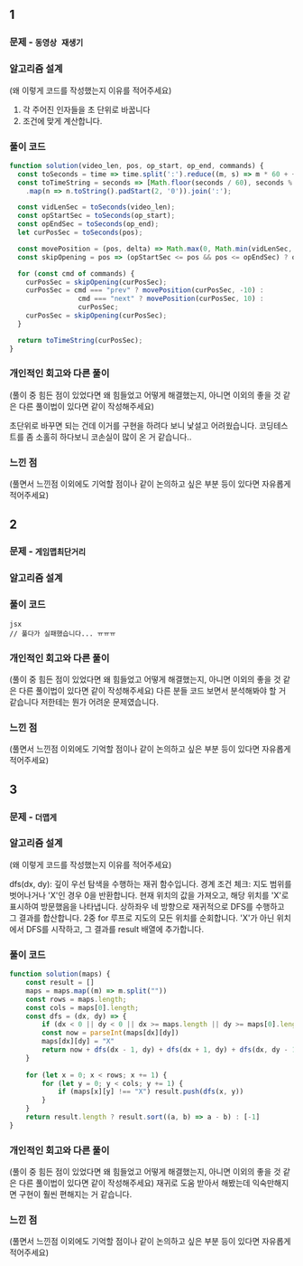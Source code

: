 ## 1

### 문제 - <code>동영상 재생기</code>

### 알고리즘 설계

(왜 이렇게 코드를 작성했는지 이유를 적어주세요)
1. 각 주어진 인자들을 초 단위로 바꿉니다
2. 조건에 맞게 계산합니다.

### 풀이 코드

```jsx
function solution(video_len, pos, op_start, op_end, commands) {
  const toSeconds = time => time.split(':').reduce((m, s) => m * 60 + +s, 0);
  const toTimeString = seconds => [Math.floor(seconds / 60), seconds % 60]
    .map(n => n.toString().padStart(2, '0')).join(':');

  const vidLenSec = toSeconds(video_len);
  const opStartSec = toSeconds(op_start);
  const opEndSec = toSeconds(op_end);
  let curPosSec = toSeconds(pos);

  const movePosition = (pos, delta) => Math.max(0, Math.min(vidLenSec, pos + delta));
  const skipOpening = pos => (opStartSec <= pos && pos <= opEndSec) ? opEndSec : pos;

  for (const cmd of commands) {
    curPosSec = skipOpening(curPosSec);
    curPosSec = cmd === "prev" ? movePosition(curPosSec, -10) : 
                 cmd === "next" ? movePosition(curPosSec, 10) : 
                 curPosSec;
    curPosSec = skipOpening(curPosSec);
  }

  return toTimeString(curPosSec);
}

```

### 개인적인 회고와 다른 풀이

(풀이 중 힘든 점이 있었다면 왜 힘들었고 어떻게 해결했는지, 아니면 이외의 좋을 것 같은 다른 풀이법이 있다면 같이 작성해주세요)

초단위로 바꾸면 되는 건데 이거를 구현을 하려다 보니 낯설고 어려웠습니다. 
코딩테스트를 좀 소홀히 하다보니 코손실이 많이 온 거 같습니다..

### 느낀 점

(풀면서 느낀점 이외에도 기억할 점이나 같이 논의하고 싶은 부분 등이 있다면 자유롭게 적어주세요)

## 2

### 문제 - <code>게임맵최단거리</code>

### 알고리즘 설계

### 풀이 코드

```
jsx
// 풀다가 실패했습니다... ㅠㅠㅠ

```

### 개인적인 회고와 다른 풀이

(풀이 중 힘든 점이 있었다면 왜 힘들었고 어떻게 해결했는지, 아니면 이외의 좋을 것 같은 다른 풀이법이 있다면 같이 작성해주세요)
다른 분들 코드 보면서 분석해봐야 할 거 같습니다 저한테는 뭔가 어려운 문제였습니다.

### 느낀 점

(풀면서 느낀점 이외에도 기억할 점이나 같이 논의하고 싶은 부분 등이 있다면 자유롭게 적어주세요)

## 3

### 문제 - <code>더맵게</code>

### 알고리즘 설계

(왜 이렇게 코드를 작성했는지 이유를 적어주세요)

dfs(dx, dy): 깊이 우선 탐색을 수행하는 재귀 함수입니다.
경계 조건 체크: 지도 범위를 벗어나거나 'X'인 경우 0을 반환합니다.
현재 위치의 값을 가져오고, 해당 위치를 'X'로 표시하여 방문했음을 나타냅니다.
상하좌우 네 방향으로 재귀적으로 DFS를 수행하고 그 결과를 합산합니다.
2중 for 루프로 지도의 모든 위치를 순회합니다.
'X'가 아닌 위치에서 DFS를 시작하고, 그 결과를 result 배열에 추가합니다.

### 풀이 코드

```jsx
function solution(maps) {
    const result = []
    maps = maps.map((m) => m.split(""))
    const rows = maps.length;
    const cols = maps[0].length;
    const dfs = (dx, dy) => {
        if (dx < 0 || dy < 0 || dx >= maps.length || dy >= maps[0].length || maps[dx][dy] === "X") return 0
        const now = parseInt(maps[dx][dy])
        maps[dx][dy] = "X"
        return now + dfs(dx - 1, dy) + dfs(dx + 1, dy) + dfs(dx, dy - 1) + dfs(dx, dy + 1)
    }
    
    for (let x = 0; x < rows; x += 1) {
        for (let y = 0; y < cols; y += 1) {
            if (maps[x][y] !== "X") result.push(dfs(x, y))
        }
    }
    return result.length ? result.sort((a, b) => a - b) : [-1]
}

```

### 개인적인 회고와 다른 풀이

(풀이 중 힘든 점이 있었다면 왜 힘들었고 어떻게 해결했는지, 아니면 이외의 좋을 것 같은 다른 풀이법이 있다면 같이 작성해주세요)
재귀로 도움 받아서 해봤는데 익숙만해지면 구현이 훨씬 편해지는 거 같습니다.

### 느낀 점

(풀면서 느낀점 이외에도 기억할 점이나 같이 논의하고 싶은 부분 등이 있다면 자유롭게 적어주세요)
